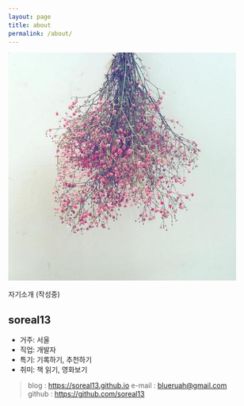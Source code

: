 ```yaml
---
layout: page
title: about
permalink: /about/
---
```



![about profile](https://github.com/soreal13/soreal13.github.io/blob/master/images/profile.jpg "임시 profile")


자기소개 (작성중)


## soreal13


- 거주: 서울  
- 직업: 개발자  
- 특기: 기록하기, 추천하기  
- 취미: 책 읽기, 영화보기  

> blog : https://soreal13.github.io 
> e-mail : blueruah@gmail.com  
> github : https://github.com/soreal13  
